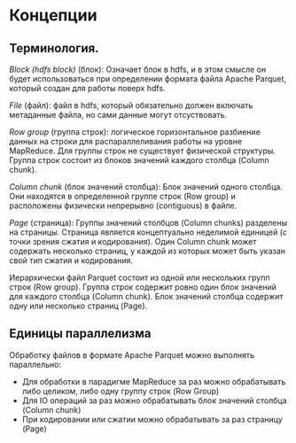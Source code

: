 # Концепции

## Терминология.

*Block (hdfs block)* (блок): Означает блок в hdfs, и в этом смысле он будет использоваться при определении формата файла Apache Parquet, который создан для работы поверх hdfs.

*File* (файл): файл в hdfs, который обязательно должен включать метаданные файла, но сами данные могут отсуствовать.

*Row group* (группа строк): логическое горизонтальное разбиение данных на строки для распараллеливания работы на уровне MapReduce. Для группы строк не существует физической структуры. Группа строк состоит из блоков значений каждого столбца (Column chunk).

*Column chunk* (блок значений столбца): Блок значений одного столбца. Они находятся в определенной группе строк (Row group) и расположены физически непрерывно (contiguous) в файле.

*Page* (страница): Группы значений столбцов (Column chunks) разделены на страницы. Страница является концептуально неделимой единицей (с точки зрения сжатия и кодирования). Один Column chunk может содержать несколько страниц, у каждой из которых может быть указан свой тип сжатия и кодирования.

Иерархически файл Parquet состоит из одной или нескольких групп строк (Row group). Группа строк содержит ровно один блок значений для каждого столбца (Column chunk). Блок значений столбца содержит одну или несколько страниц (Page).

## Единицы параллелизма

Обработку файлов в формате Apache Parquet можно выполнять параллельно:

- Для обработки в парадигме MapReduce за раз можно обрабатывать либо целиком, либо одну группу строк (Row Group)
- Для IO операций за раз можно обрабатывать блок значений столбца (Column chunk)
- При кодировании или сжатии можно обрабатывать за раз страницу (Page)